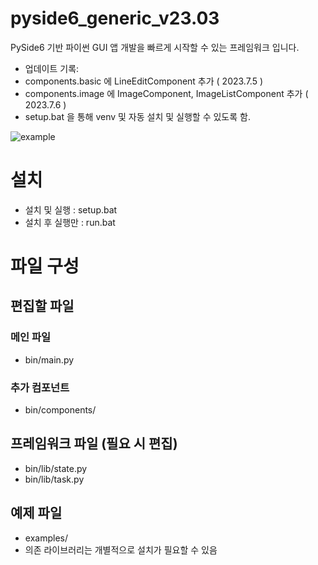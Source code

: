 # pyside6_generic_v23.03
PySide6 기반 파이썬 GUI 앱 개발을 빠르게 시작할 수 있는 프레임워크 입니다.
- 업데이트 기록: 
 - components.basic 에 LineEditComponent 추가 ( 2023.7.5 )
 - components.image 에 ImageComponent, ImageListComponent 추가 ( 2023.7.6 )
 - setup.bat 을 통해 venv 및 자동 설치 및 실행할 수 있도록 함.

![example](https://github.com/active0831/pyside6_generic_v23.01/assets/91447903/3e7ba597-0182-411f-b351-7d442a9397af)

# 설치 
 - 설치 및 실행 : setup.bat
 - 설치 후 실행만 : run.bat

# 파일 구성

## 편집할 파일

### 메인 파일
 - bin/main.py

### 추가 컴포넌트
 - bin/components/

## 프레임워크 파일 (필요 시 편집)
 - bin/lib/state.py
 - bin/lib/task.py

## 예제 파일
 - examples/
 - 의존 라이브러리는 개별적으로 설치가 필요할 수 있음
